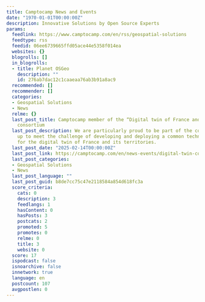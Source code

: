 ```yaml
---
title: Camptocamp News and Events
date: "1970-01-01T00:00:00Z"
description: Innovative Solutions by Open Source Experts
params:
  feedlink: https://www.camptocamp.com/en/rss/geospatial-solutions
  feedtype: rss
  feedid: 06ee6739665ffd05ace44e5358f014ea
  websites: {}
  blogrolls: []
  in_blogrolls:
  - title: Planet OSGeo
    description: ""
    id: 276ab7dac12c1caaeaa76ab3b91a8ac9
  recommended: []
  recommender: []
  categories:
  - Geospatial Solutions
  - News
  relme: {}
  last_post_title: Camptocamp member of the “Digital twin of France and its territories”
    consortium
  last_post_description: We are particularly proud to be part of the consortium set
    up to meet the challenge of developing and deploying a common technical foundation
    for the digital twin of France and its territories.
  last_post_date: "2025-02-14T00:00:00Z"
  last_post_link: https://camptocamp.com/en/news-events/digital-twin-consortium
  last_post_categories:
  - Geospatial Solutions
  - News
  last_post_language: ""
  last_post_guid: b8de7cc75c47e2118584a854d618fc3a
  score_criteria:
    cats: 0
    description: 3
    feedlangs: 1
    hasContent: 0
    hasPosts: 3
    postcats: 2
    promoted: 5
    promotes: 0
    relme: 0
    title: 3
    website: 0
  score: 17
  ispodcast: false
  isnoarchive: false
  innetwork: true
  language: en
  postcount: 107
  avgpostlen: 0
---
```

